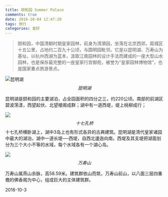 ```yaml
---
title: 颐和园 Summer Palace
comments: true
date: 2016-10-04 12:47:20
tags: 旅行
categories: 爱好
---
```



> 颐和园，中国清朝时期皇家园林，前身为清漪园，坐落在北京西郊，距城区十五公里，占地约二百九十公顷，与圆明园毗邻。它是以昆明湖、万寿山为基址，以杭州西湖为蓝本，汲取江南园林的设计手法而建成的一座大型山水园林，也是保存最完整的一座皇家行宫御苑，被誉为“皇家园林博物馆”，也是国家重点旅游景点。

![昆明湖](http://static.zybuluo.com/shenyuflying/y5a04va003m6b4cwu9agky5v/2016-10-04%2012-37-23%E5%B1%8F%E5%B9%95%E6%88%AA%E5%9B%BE.png)
$$昆明湖$$

昆明湖是颐和园的主要湖泊，占全园面积的四分之三，约220公顷。南部的前湖区碧波荡漾，西望起伏、北望楼阁成群；湖中有一道西堤，堤上桃柳成行；


![](http://static.zybuluo.com/shenyuflying/98ubpp8932fg35oovjeuz5e5/2016-10-04%2012-35-49%E5%B1%8F%E5%B9%95%E6%88%AA%E5%9B%BE.png)
$$十七孔桥$$
十七孔桥横卧湖上，湖中3岛上也有形式各异的古典建筑。昆明湖是清代皇家诸园中最大的湖泊，湖中一道长堤──西堤，自西北逶迤向南。西堤及其支堤把湖面划分为三个大小不等的水域，每个水域各有一个湖心岛。

![](http://static.zybuluo.com/shenyuflying/r17fgepk5zbfc0cd5oyly2xy/2016-10-04%2012-38-18%E5%B1%8F%E5%B9%95%E6%88%AA%E5%9B%BE.png)
$$万寿山$$

万寿山属燕山余脉，高58.59米。建筑群依山而筑，万寿山前山，以八面三层四重檐的佛香阁为中心，组成巨大的主体建筑群。


2016-10-3



